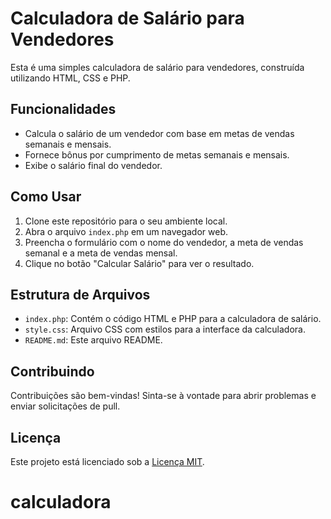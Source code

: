 # Calculadora de Salário para Vendedores

Esta é uma simples calculadora de salário para vendedores, construída utilizando HTML, CSS e PHP.

## Funcionalidades

- Calcula o salário de um vendedor com base em metas de vendas semanais e mensais.
- Fornece bônus por cumprimento de metas semanais e mensais.
- Exibe o salário final do vendedor.

## Como Usar

1. Clone este repositório para o seu ambiente local.
2. Abra o arquivo `index.php` em um navegador web.
3. Preencha o formulário com o nome do vendedor, a meta de vendas semanal e a meta de vendas mensal.
4. Clique no botão "Calcular Salário" para ver o resultado.

## Estrutura de Arquivos

- `index.php`: Contém o código HTML e PHP para a calculadora de salário.
- `style.css`: Arquivo CSS com estilos para a interface da calculadora.
- `README.md`: Este arquivo README.

## Contribuindo

Contribuições são bem-vindas! Sinta-se à vontade para abrir problemas e enviar solicitações de pull.

## Licença

Este projeto está licenciado sob a [Licença MIT](https://opensource.org/licenses/MIT).
# calculadora
